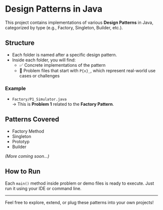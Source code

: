 # Design Patterns in Java

This project contains implementations of various **Design Patterns** in Java, categorized by type (e.g., Factory, Singleton, Builder, etc.).

## Structure

- Each folder is named after a specific design pattern.
- Inside each folder, you will find:
  - ✅ Concrete implementations of the pattern
  - 📄 Problem files that start with `P{x}_`, which represent real-world use cases or challenges

### Example

- `Factory/P1_Simulator.java`  
  → This is **Problem 1** related to the **Factory Pattern**.

## Patterns Covered

- Factory Method
- Singleton
- Prototyp
- Builder  

*(More coming soon...)*

## How to Run

Each `main()` method inside problem or demo files is ready to execute. Just run it using your IDE or command line.

---

Feel free to explore, extend, or plug these patterns into your own projects!
